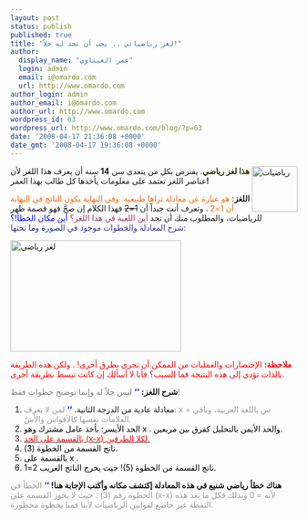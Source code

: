 ```yaml
---
layout: post
status: publish
published: true
title: "لغز رياضياتي .. يجب أن تجد له حلاً!"
author:
  display_name: "عمر العيثاوي"
  login: admin
  email: i@omardo.com
  url: http://www.omardo.com
author_login: admin
author_email: i@omardo.com
author_url: http://www.omardo.com
wordpress_id: 63
wordpress_url: http://www.omardo.com/blog/?p=63
date: '2008-04-17 21:36:08 +0000'
date_gmt: '2008-04-17 19:36:08 +0000'
---
```

<p><a href="http://www.omardo.com/blog/archives/63/"><img class="alignright alignnone size-medium wp-image-65" style="float: right;" title="Math" src="http://www.omardo.com/blog/wp-content/uploads/math-icon.png" alt="رياضيات" width="80" height="80" /></a><strong><span style="color: #333300;">هذا لغز رياضي</span></strong>. يفترض بكل من يتعدى سن <strong>14</strong> سنة أن يعرف هذا اللغز لأن عناصر اللغز تعتمد على معلومات يأخذها كل طالب بهذا العمر<strong>!</strong></p>
<p><strong>اللغز</strong>: <span style="color: #ff6600;">هو عبارة عن معادلة تراها طبيعية. وفي النهاية يكون الناتج في النهاية أن 1=2</span> . وتعرف أنت جيداً أن <span style="text-decoration: line-through;">1=2</span> فهذا الكلام إن صحَّ فهو قصمة ظهر للرياضيات، والمطلوب منك أن تجد<span style="color: #993366;"> أين اللعبة في هذا اللغز؟</span> <span style="color: #0000ff;">أين مكان الخطأ!؟</span><br />
<span style="color: #333399;">شرح المعادلة والخطوات موجود في الصورة وما تحتها:</span><!--more--></p>
<p><img class="alignnone size-medium wp-image-64" title="Math Puzzle. Complex equation" src="http://www.omardo.com/blog/wp-content/uploads/math-joke-num-list-300x195.gif" alt="لغز رياضي" width="300" height="195" /></p>
<p><span style="color: #ff0000;"><strong>ملاحظة:</strong> الإختصارات والعمليات من الممكن أن تجري بطرق أخرى! . ولكن هذه الطريقة بالذات تؤدي إلى هذه النتيجة فما السبب؟ فأنا لا أسألك إن كانت تبسط بطريقة أخرى.</span></p>
<p><strong> شرح اللغز:</strong> <span style="color: #0000ff;"><strong>‘‘</strong></span> <span style="color: #808080;">ليس حلاً له وإنما توضيح خطوات فقط!</span></p>
<ol>
<li>معادلة عادية من الدرجة الثانية. <span style="color: #999999;"><span style="color: #0000ff;"><strong>‘‘</strong></span> لمن لا يعرف: x = س باللغة العربية، وباقي العلامات نفسها كالأقواس والأسّ.<br />
</span></li>
<li><span style="color: #999999;"><span style="color: #000000;">الحد الأيسر: بأخذ عامل مشترك وهو x . والحد الأيمن بالتحليل كفرق بين مربعين.</span></span></li>
<li><span style="text-decoration: underline;"><span style="color: #ff0000;"><span>بالقسمة على الحد (x-x) لكلا الطرفين.</span></span></span></li>
<li><span style="color: #999999;"><span style="color: #000000;">ناتج القسمة من الخطوة (3).</span></span></li>
<li><span style="color: #999999;"><span style="color: #000000;">بالقسمة على x .</span></span></li>
<li><span style="color: #999999;"><span style="color: #000000;">ناتج القسمة من الخطوة (5)! حيث يخرج الناتج الغريب 2=1.</span></span></li>
</ol>
<p><strong>هناك خطأ رياضي شنيع في هذه المعادلة إكتشف مكانه وأكتب الإجابة هنا! </strong><span style="color: #999999;"><span style="color: #0000ff;"><strong>‘‘</strong></span> الخطأ في الخطوة رقم (3) . حيث لا يجوز القسمة على (x-x) لأنه = 0 وبذلك فكل ما بعد هذه النقطة غير خاضع لقوانين الرياضيات لأننا قمنا بخطوة محظورة.<br />
</span></p>

